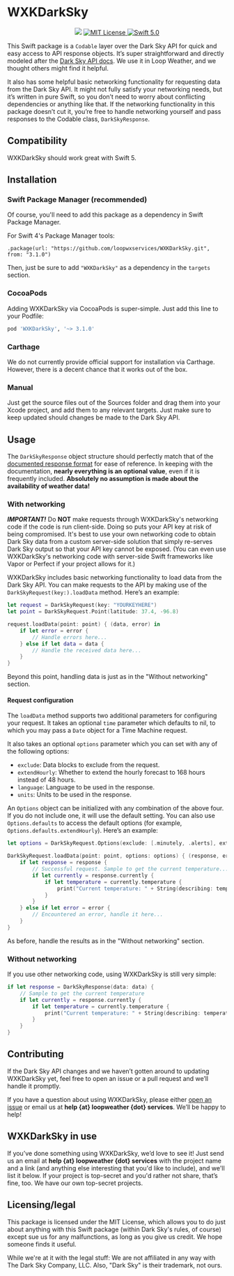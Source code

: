 # WXKDarkSky
<p align="center">
    <a href="https://travis-ci.org/loopwxservices/WXKDarkSky"><img src="https://travis-ci.org/loopwxservices/WXKDarkSky.svg?branch=master"></a>
    <a href="https://github.com/loopwxservices/WXKDarkSky/blob/master/LICENSE">
        <img src="http://img.shields.io/badge/license-MIT-brightgreen.svg" alt="MIT License">
    </a>
    <a href="https://swift.org">
        <img src="https://img.shields.io/badge/swift-5.0-brightgreen.svg" alt="Swift 5.0">
    </a>
</p>

This Swift package is a `Codable` layer over the Dark Sky API for quick and easy access to API response objects. It’s super straightforward and directly modeled after the [Dark Sky API docs](https://darksky.net/dev/docs/response). We use it in Loop Weather, and we thought others might find it helpful.

It also has some helpful basic networking functionality for requesting data from the Dark Sky API. It might not fully satisfy your networking needs, but it’s written in pure Swift, so you don’t need to worry about conflicting dependencies or anything like that. If the networking functionality in this package doesn’t cut it, you’re free to handle networking yourself and pass responses to the Codable class, `DarkSkyResponse`.

## Compatibility
WXKDarkSky should work great with Swift 5.

## Installation

### Swift Package Manager (recommended)
Of course, you'll need to add this package as a dependency in Swift Package Manager.

For Swift 4's Package Manager tools:

    .package(url: "https://github.com/loopwxservices/WXKDarkSky.git", from: "3.1.0")

Then, just be sure to add `"WXKDarkSky"` as a dependency in the `targets` section.

### CocoaPods
Adding WXKDarkSky via CocoaPods is super-simple. Just add this line to your Podfile:

```ruby
pod 'WXKDarkSky', '~> 3.1.0'
```

### Carthage
We do not currently provide official support for installation via Carthage. However, there is a decent chance that it works out of the box.

### Manual
Just get the source files out of the Sources folder and drag them into your Xcode project, and add them to any relevant targets. Just make sure to keep updated should changes be made to the Dark Sky API.

## Usage
The `DarkSkyResponse` object structure should perfectly match that of the [documented response format](https://darksky.net/dev/docs/response) for ease of reference. In keeping with the documentation, **nearly everything is an optional value**, even if it is frequently included. **Absolutely no assumption is made about the availability of weather data!**

### With networking
***IMPORTANT!*** Do **NOT** make requests through WXKDarkSky's networking code if the code is run client-side. Doing so puts your API key at risk of being compromised. It's best to use your own networking code to obtain Dark Sky data from a custom server-side solution that simply re-serves Dark Sky output so that your API key cannot be exposed. (You can even use WXKDarkSky's networking code with server-side Swift frameworks like Vapor or Perfect if your project allows for it.)

WXKDarkSky includes basic networking functionality to load data from the Dark Sky API. You can make requests to the API by making use of the `DarkSkyRequest(key:).loadData` method. Here’s an example:

```swift
let request = DarkSkyRequest(key: "YOURKEYHERE")
let point = DarkSkyRequest.Point(latitude: 37.4, -96.8)

request.loadData(point: point) { (data, error) in
    if let error = error {
        // Handle errors here...
    } else if let data = data {
        // Handle the received data here...
    }
}
```

Beyond this point, handling data is just as in the "Without networking" section.

#### Request configuration
The `loadData` method supports two additional parameters for configuring your request. It takes an optional `time` parameter which defaults to nil, to which you may pass a `Date` object for a Time Machine request.

It also takes an optional `options` parameter which you can set with any of the following options:

* `exclude`: Data blocks to exclude from the request.
* `extendHourly`: Whether to extend the hourly forecast to 168 hours instead of 48 hours.
* `language`: Language to be used in the response.
* `units`: Units to be used in the response.

An `Options` object can be initialized with any combination of the above four. If you do not include one, it will use the default setting. You can also use `Options.defaults` to access the default options (for example, `Options.defaults.extendHourly`). Here’s an example:
    
```swift
let options = DarkSkyRequest.Options(exclude: [.minutely, .alerts], extendHourly: true, language: .german, units: .si)

DarkSkyRequest.loadData(point: point, options: options) { (response, error) in
    if let response = response {
        // Successful request. Sample to get the current temperature...
        if let currently = response.currently {
            if let temperature = currently.temperature {
                print("Current temperature: " + String(describing: temperature))
            }
        }
    } else if let error = error {
        // Encountered an error, handle it here...
    }
}
```

As before, handle the results as in the "Without networking" section.

### Without networking
If you use other networking code, using WXKDarkSky is still very simple:

```swift
if let response = DarkSkyResponse(data: data) {
    // Sample to get the current temperature
    if let currently = response.currently {
        if let temperature = currently.temperature {
            print("Current temperature: " + String(describing: temperature))
        }
    }
}
```

## Contributing
If the Dark Sky API changes and we haven’t gotten around to updating WXKDarkSky yet, feel free to open an issue or a pull request and we’ll handle it promptly.

If you have a question about using WXKDarkSky, please either [open an issue](https://github.com/loopwxservices/WXKDarkSky/issues/new) or email us at **help {at} loopweather {dot} services**. We’ll be happy to help!

## WXKDarkSky in use
If you’ve done something using WXKDarkSky, we’d love to see it! Just send us an email at **help {at} loopweather {dot} services** with the project name and a link (and anything else interesting that you'd like to include), and we'll list it below. If your project is top-secret and you'd rather not share, that’s fine, too. We have our own top-secret projects.

## Licensing/legal
This package is licensed under the MIT License, which allows you to do just about anything with this Swift package (within Dark Sky's rules, of course) except sue us for any malfunctions, as long as you give us credit. We hope someone finds it useful.

While we're at it with the legal stuff: We are not affiliated in any way with The Dark Sky Company, LLC. Also, "Dark Sky" is their trademark, not ours.
